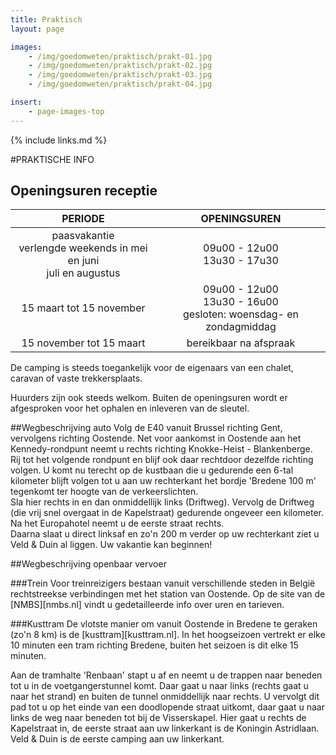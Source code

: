 ```yaml
---
title: Praktisch
layout: page

images:
    - /img/goedomweten/praktisch/prakt-01.jpg
    - /img/goedomweten/praktisch/prakt-02.jpg
    - /img/goedomweten/praktisch/prakt-03.jpg
    - /img/goedomweten/praktisch/prakt-04.jpg

insert:
    - page-images-top
---
```


{% include links.md %}

#PRAKTISCHE INFO


## Openingsuren receptie

PERIODE                         | OPENINGSUREN       | 
:------------------------------:|:-----------:|
paasvakantie<br>verlengde weekends in mei en juni<br>juli en augustus               |09u00 - 12u00<br>13u30 - 17u30
15 maart tot 15 november        |09u00 - 12u00<br>13u30 - 16u00<br>gesloten: woensdag- en zondagmiddag
15 november tot 15 maart        |bereikbaar na afspraak       


De camping is steeds toegankelijk voor de eigenaars van een chalet, 
caravan of vaste trekkersplaats.

Huurders zijn ook steeds welkom. Buiten de openingsuren wordt er afgesproken voor het ophalen en inleveren van de sleutel.


##Wegbeschrijving auto
Volg de E40 vanuit Brussel richting Gent, vervolgens richting Oostende. Net voor aankomst in Oostende aan het Kennedy-rondpunt neemt u rechts richting Knokke-Heist - Blankenberge.<br>
Rij tot het volgende rondpunt en blijf ook daar rechtdoor dezelfde richting volgen. U komt nu terecht op de kustbaan die u gedurende een 6-tal kilometer blijft volgen tot u aan uw rechterkant het bordje 'Bredene 100 m' tegenkomt ter hoogte van de verkeerslichten.<br> 
Sla hier rechts in en dan onmiddellijk links (Driftweg). Vervolg de Driftweg (die vrij snel overgaat in de Kapelstraat) gedurende ongeveer een kilometer. Na het Europahotel neemt u de eerste straat rechts.<br>
Daarna slaat u direct linksaf en zo'n 200 m verder op uw rechterkant ziet u Veld & Duin al liggen. Uw vakantie kan beginnen!

##Wegbeschrijving openbaar vervoer


###Trein
Voor treinreizigers bestaan vanuit verschillende steden in België rechtstreekse verbindingen met het station van Oostende. Op de site van de [NMBS][nmbs.nl] vindt u gedetailleerde info over uren en tarieven.

###Kusttram
De vlotste manier om vanuit Oostende in Bredene te geraken (zo'n 8 km) is de [kusttram][kusttram.nl]. In het hoogseizoen vertrekt er elke 10 minuten een tram richting Bredene, buiten het seizoen is dit elke 15 minuten.<br>

Aan de tramhalte 'Renbaan' stapt u af en neemt u de trappen naar beneden tot u in de voetgangerstunnel komt. Daar gaat u naar links (rechts gaat u naar het strand) en buiten de tunnel onmiddellijk naar rechts. U vervolgt dit pad tot u op het einde van een doodlopende straat uitkomt, daar gaat u naar links de weg naar beneden tot bij de Visserskapel. Hier gaat u rechts de Kapelstraat in, de eerste straat aan uw linkerkant is de Koningin Astridlaan. Veld & Duin is de eerste camping aan uw linkerkant.


